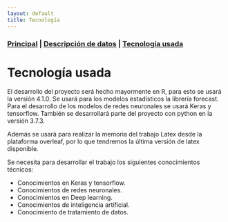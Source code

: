 ```yaml
---
layout: default
title: Tecnología
---
```


### [Principal](https://charlysm.github.io/TFM) | [Descripción de datos](https://charlysm.github.io/TFM/docs/datos) | [Tecnología usada](https://charlysm.github.io/TFM/docs/tecnologia)

# Tecnología usada

El desarrollo del proyecto será hecho mayormente en R, para esto se usará la versión 4.1.0. Se usará para los modelos estadísticos la librería forecast. Para el desarrollo de los modelos de redes neuronales se usará Keras y tensorflow. También se desarrollará parte del proyecto con python en la versión 3.7.3.

Además se usará para realizar la memoria del trabajo Latex desde la plataforma overleaf, por lo que tendremos la última versión de latex disponible.

Se necesita para desarrollar el trabajo los siguientes conocimientos técnicos:
* Conocimientos en Keras y tensorflow.
* Conocimientos de redes neuronales.
* Conocimientos en Deep learning.
* Conocimientos de inteligencia artificial.
* Conocimiento de tratamiento de datos.
